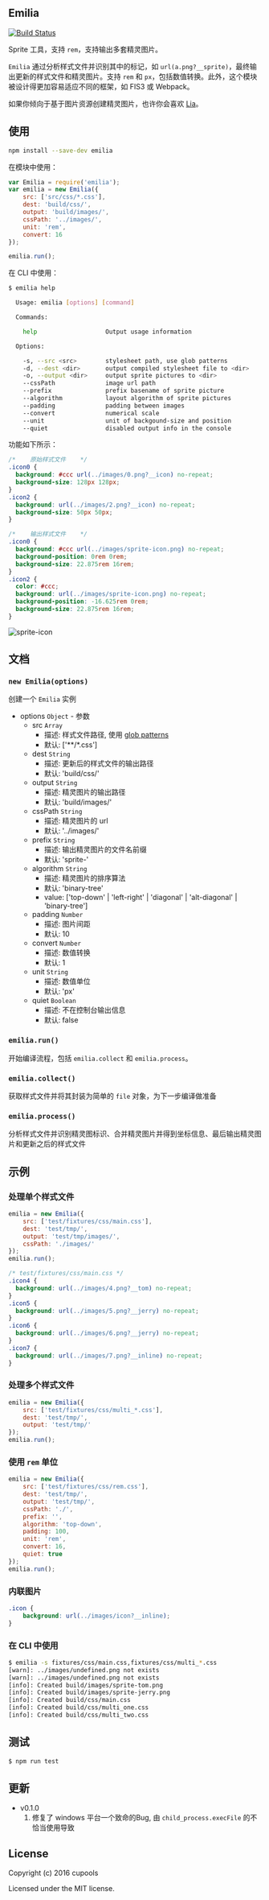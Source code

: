 ## Emilia
[![Build Status](https://travis-ci.org/cupools/emilia.svg?branch=master)](https://travis-ci.org/cupools/emilia)

Sprite 工具，支持 `rem`，支持输出多套精灵图片。

`Emilia` 通过分析样式文件并识别其中的标记，如 `url(a.png?__sprite)`，最终输出更新的样式文件和精灵图片。支持 `rem` 和 `px`，包括数值转换。此外，这个模块被设计得更加容易适应不同的框架，如 FIS3 或 Webpack。

如果你倾向于基于图片资源创建精灵图片，也许你会喜欢 [Lia](https://github.com/cupools/lia)。

## 使用
```bash
npm install --save-dev emilia
```

在模块中使用：

```js
var Emilia = require('emilia');
var emilia = new Emilia({
    src: ['src/css/*.css'],
    dest: 'build/css/',
    output: 'build/images/',
    cssPath: '../images/',
    unit: 'rem',
    convert: 16
});

emilia.run();
```

在 CLI 中使用：

```bash
$ emilia help

  Usage: emilia [options] [command]

  Commands:

    help                   Output usage information

  Options:

    -s, --src <src>        stylesheet path, use glob patterns
    -d, --dest <dir>       output compiled stylesheet file to <dir>
    -o, --output <dir>     output sprite pictures to <dir>
    --cssPath              image url path
    --prefix               prefix basename of sprite picture
    --algorithm            layout algorithm of sprite pictures
    --padding              padding between images
    --convert              numerical scale
    --unit                 unit of backgound-size and position
    --quiet                disabled output info in the console
```

功能如下所示：

```css
/*    原始样式文件    */
.icon0 {
  background: #ccc url(../images/0.png?__icon) no-repeat;
  background-size: 128px 128px;
}
.icon2 {
  background: url(../images/2.png?__icon) no-repeat;
  background-size: 50px 50px;
}

/*    输出样式文件    */
.icon0 {
  background: #ccc url(../images/sprite-icon.png) no-repeat;
  background-position: 0rem 0rem;
  background-size: 22.875rem 16rem;
}
.icon2 {
  color: #ccc;
  background: url(../images/sprite-icon.png) no-repeat;
  background-position: -16.625rem 0rem;
  background-size: 22.875rem 16rem;
}
```

![sprite-icon](docs/sprite-icon.png)

## 文档

### `new Emilia(options)`
创建一个 `Emilia` 实例

- options `Object` - 参数
    - src `Array`
        - 描述: 样式文件路径, 使用 [glob patterns](https://github.com/isaacs/node-glob)
        - 默认: ['**/\*.css']
    - dest `String`
        - 描述: 更新后的样式文件的输出路径
        - 默认: 'build/css/'
    - output `String` 
        - 描述: 精灵图片的输出路径
        - 默认: 'build/images/'
    - cssPath `String` 
        - 描述: 精灵图片的 url
        - 默认: '../images/'
    - prefix `String` 
        - 描述: 输出精灵图片的文件名前缀
        - 默认: 'sprite-'
    - algorithm `String` 
        - 描述: 精灵图片的排序算法
        - 默认: 'binary-tree'
        - value: ['top-down' | 'left-right' | 'diagonal' | 'alt-diagonal' | 'binary-tree']
    - padding `Number` 
        - 描述: 图片间距
        - 默认: 10
    - convert `Number` 
        - 描述: 数值转换
        - 默认: 1
    - unit `String` 
        - 描述: 数值单位
        - 默认: 'px'
    - quiet `Boolean` 
        - 描述: 不在控制台输出信息
        - 默认: false    

### `emilia.run()`
开始编译流程，包括 `emilia.collect` 和 `emilia.process`。

### `emilia.collect()`
获取样式文件并将其封装为简单的 `file` 对象，为下一步编译做准备

### `emilia.process()`
分析样式文件并识别精灵图标识、合并精灵图片并得到坐标信息、最后输出精灵图片和更新之后的样式文件

## 示例
### 处理单个样式文件

```js
emilia = new Emilia({
    src: ['test/fixtures/css/main.css'],
    dest: 'test/tmp/',
    output: 'test/tmp/images/',
    cssPath: './images/'
});
emilia.run();
```

```css
/* test/fixtures/css/main.css */
.icon4 {
  background: url(../images/4.png?__tom) no-repeat;
}
.icon5 {
  background: url(../images/5.png?__jerry) no-repeat;
}
.icon6 {
  background: url(../images/6.png?__jerry) no-repeat;
}
.icon7 {
  background: url(../images/7.png?__inline) no-repeat;
}
```

### 处理多个样式文件

```js
emilia = new Emilia({
    src: ['test/fixtures/css/multi_*.css'],
    dest: 'test/tmp/',
    output: 'test/tmp/'
}); 
emilia.run();
```

### 使用 `rem` 单位

```js
emilia = new Emilia({
    src: ['test/fixtures/css/rem.css'],
    dest: 'test/tmp/',
    output: 'test/tmp/',
    cssPath: './',
    prefix: '',
    algorithm: 'top-down',
    padding: 100,
    unit: 'rem',
    convert: 16,
    quiet: true
});
emilia.run();
```

### 内联图片

```css
.icon {
    background: url(../images/icon?__inline);
}
```

### 在 CLI 中使用

```bash
$ emilia -s fixtures/css/main.css,fixtures/css/multi_*.css
[warn]: ../images/undefined.png not exists
[warn]: ../images/undefined.png not exists
[info]: Created build/images/sprite-tom.png
[info]: Created build/images/sprite-jerry.png
[info]: Created build/css/main.css
[info]: Created build/css/multi_one.css
[info]: Created build/css/multi_two.css
```

## 测试
```bash
$ npm run test
```

## 更新
- v0.1.0
  1. 修复了 windows 平台一个致命的Bug, 由 `child_process.execFile` 的不恰当使用导致

## License

Copyright (c) 2016 cupools

Licensed under the MIT license.